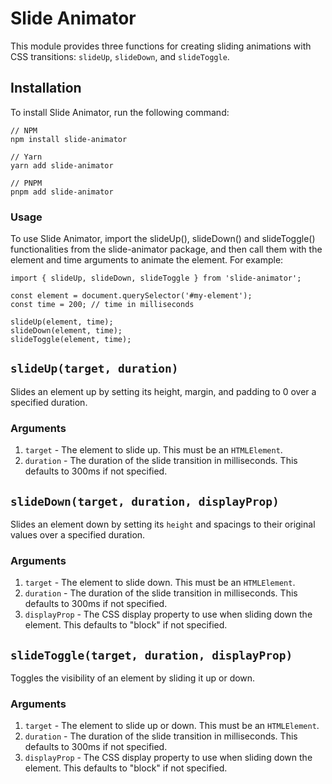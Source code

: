 # Slide Animator

This module provides three functions for creating sliding animations with CSS transitions: `slideUp`, `slideDown`, and `slideToggle`.

## Installation

To install Slide Animator, run the following command:

```
// NPM
npm install slide-animator

// Yarn
yarn add slide-animator

// PNPM
pnpm add slide-animator
```

### Usage
To use Slide Animator, import the slideUp(), slideDown() and slideToggle() functionalities from the slide-animator package, and then call them with the element and time arguments to animate the element. For example:

```
import { slideUp, slideDown, slideToggle } from 'slide-animator';

const element = document.querySelector('#my-element');
const time = 200; // time in milliseconds

slideUp(element, time);
slideDown(element, time);
slideToggle(element, time);
```

## `slideUp(target, duration)`
Slides an element up by setting its height, margin, and padding to 0 over a specified duration.
### Arguments
1. `target` - The element to slide up. This must be an `HTMLElement`.
2. `duration` - The duration of the slide transition in milliseconds. This defaults to 300ms if not specified.

## `slideDown(target, duration, displayProp)`
Slides an element down by setting its `height` and spacings to their original values over a specified duration.
### Arguments
1. `target` - The element to slide down. This must be an `HTMLElement`.
2. `duration` - The duration of the slide transition in milliseconds. This defaults to 300ms if not specified.
3. `displayProp` - The CSS display property to use when sliding down the element. This defaults to "block" if not specified.

## `slideToggle(target, duration, displayProp)`
Toggles the visibility of an element by sliding it up or down.
### Arguments
1. `target` - The element to slide up or down. This must be an `HTMLElement`.
2. `duration` - The duration of the slide transition in milliseconds. This defaults to 300ms if not specified.
3. `displayProp` - The CSS display property to use when sliding down the element. This defaults to "block" if not specified.
